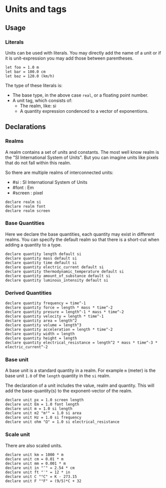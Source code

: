 # Units and tags

## Usage

### Literals

Units can be used with literals. You may directly add the name of a unit
or if it is unit-expression you may add those between parentheses.

```
let foo = 1.0 m
let bar = 100.0 cm
let baz = 120.0 (km/h)
```

The type of these literals is:
 - The base type, in the above case `real`, or a floating point number.
 - A unit tag, which consists of:
   * The realm, like: si
   * A quantity expression condenced to a vector of exponentions.

## Declarations

### Realms
A realm contains a set of units and constants. The most well know realm is
the "SI International System of Units". But you can imagine units like pixels
that do not fall within this realm.

So there are multiple realms of interconnected units:
 - #si : SI International System of Units
 - #font : Em
 - #screen : pixel

```
declare realm si
declare realm font
declare realm screen
```

### Base Quantities

Here we declare the base quantities, each quantity may exist in different realms.
You can specify the default realm so that there is a short-cut when adding a
quantity to a type.

```
declare quantity length default si
declare quantity mass default si
declare quantity time default si
declare quantity electric_current default si
declare quantity thermodynamic_temperature default si
declare quantity amount_of_substance default si
declare quantity luminous_intensity default si
```

### Derived Quantities

```
declare quantity frequency = time^-1
declare quantity force = length * mass * time^-2
declare quantity presure = length^-1 * mass * time^-2
declare quantity velocity = length * time^-1
declare quantity area = length^2
declare quantity volume = length^3
declare quantity acceleration = length * time^-2
declare quantity width = length
declare quantity height = length
declare quantity electrical_resistance = length^2 * mass * time^-3 * electric_current^-2
```


### Base unit
A base unit is a standard quantity in a realm. For example `m` (meter) is the
base unit `1.0` of the `length` quantity in the `si` realm.

The declaration of a unit includes the value, realm and quantity. This will
add the base-quantity(s) to the exponent-vector of the realm.

```
declare unit px = 1.0 screen length
declare unit Em = 1.0 font length
declare unit m = 1.0 si length
declare unit m2 "m²" = 1.0 si area
declare unit Hz = 1.0 si frequency
declare unit ohm "Ω" = 1.0 si electrical_resistance
```

### Scale unit
There are also scaled units.

```
declare unit km = 1000 * m
declare unit cm = 0.01 * m
declare unit mm = 0.001 * m
declare unit in "″" = 2.54 * cm
declare unit ft "′" = 12 * in
declare unit C "°C" = K - 273.15
declare unit F "°F" = (9/5)*C + 32
```


